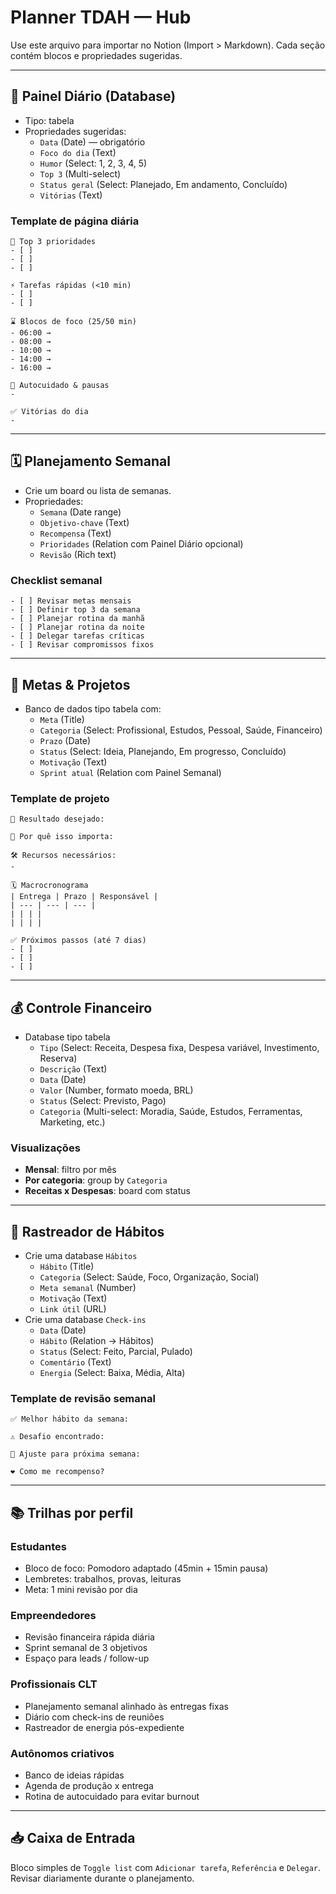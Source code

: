 # Planner TDAH — Hub

Use este arquivo para importar no Notion (Import > Markdown). Cada seção contém blocos e propriedades sugeridas.

---

## 📆 Painel Diário (Database)

- Tipo: tabela
- Propriedades sugeridas:
  - `Data` (Date) — obrigatório
  - `Foco do dia` (Text)
  - `Humor` (Select: 1, 2, 3, 4, 5)
  - `Top 3` (Multi-select)
  - `Status geral` (Select: Planejado, Em andamento, Concluído)
  - `Vitórias` (Text)

### Template de página diária

```
🌟 Top 3 prioridades
- [ ] 
- [ ] 
- [ ] 

⚡ Tarefas rápidas (<10 min)
- [ ] 
- [ ] 

⌛ Blocos de foco (25/50 min)
- 06:00 →
- 08:00 →
- 10:00 →
- 14:00 →
- 16:00 →

💙 Autocuidado & pausas
- 

✅ Vitórias do dia
- 
```

---

## 🗓 Planejamento Semanal

- Crie um board ou lista de semanas.
- Propriedades:
  - `Semana` (Date range)
  - `Objetivo-chave` (Text)
  - `Recompensa` (Text)
  - `Prioridades` (Relation com Painel Diário opcional)
  - `Revisão` (Rich text)

### Checklist semanal

```
- [ ] Revisar metas mensais
- [ ] Definir top 3 da semana
- [ ] Planejar rotina da manhã
- [ ] Planejar rotina da noite
- [ ] Delegar tarefas críticas
- [ ] Revisar compromissos fixos
```

---

## 🧠 Metas & Projetos

- Banco de dados tipo tabela com:
  - `Meta` (Title)
  - `Categoria` (Select: Profissional, Estudos, Pessoal, Saúde, Financeiro)
  - `Prazo` (Date)
  - `Status` (Select: Ideia, Planejando, Em progresso, Concluído)
  - `Motivação` (Text)
  - `Sprint atual` (Relation com Painel Semanal)

### Template de projeto

```
🎯 Resultado desejado:

🚀 Por quê isso importa:

🛠 Recursos necessários:
- 

🗓 Macrocronograma
| Entrega | Prazo | Responsável |
| --- | --- | --- |
| | | |
| | | |

✅ Próximos passos (até 7 dias)
- [ ] 
- [ ] 
- [ ] 
```

---

## 💰 Controle Financeiro

- Database tipo tabela
  - `Tipo` (Select: Receita, Despesa fixa, Despesa variável, Investimento, Reserva)
  - `Descrição` (Text)
  - `Data` (Date)
  - `Valor` (Number, formato moeda, BRL)
  - `Status` (Select: Previsto, Pago)
  - `Categoria` (Multi-select: Moradia, Saúde, Estudos, Ferramentas, Marketing, etc.)

### Visualizações
- **Mensal**: filtro por mês
- **Por categoria**: group by `Categoria`
- **Receitas x Despesas**: board com status

---

## 🔁 Rastreador de Hábitos

- Crie uma database `Hábitos`
  - `Hábito` (Title)
  - `Categoria` (Select: Saúde, Foco, Organização, Social)
  - `Meta semanal` (Number)
  - `Motivação` (Text)
  - `Link útil` (URL)
- Crie uma database `Check-ins`
  - `Data` (Date)
  - `Hábito` (Relation → Hábitos)
  - `Status` (Select: Feito, Parcial, Pulado)
  - `Comentário` (Text)
  - `Energia` (Select: Baixa, Média, Alta)

### Template de revisão semanal

```
✅ Melhor hábito da semana:

⚠️ Desafio encontrado:

🧩 Ajuste para próxima semana:

❤️ Como me recompenso?
```

---

## 📚 Trilhas por perfil

### Estudantes
- Bloco de foco: Pomodoro adaptado (45min + 15min pausa)
- Lembretes: trabalhos, provas, leituras
- Meta: 1 mini revisão por dia

### Empreendedores
- Revisão financeira rápida diária
- Sprint semanal de 3 objetivos
- Espaço para leads / follow-up

### Profissionais CLT
- Planejamento semanal alinhado às entregas fixas
- Diário com check-ins de reuniões
- Rastreador de energia pós-expediente

### Autônomos criativos
- Banco de ideias rápidas
- Agenda de produção x entrega
- Rotina de autocuidado para evitar burnout

---

## 📥 Caixa de Entrada

Bloco simples de `Toggle list` com `Adicionar tarefa`, `Referência` e `Delegar`. Revisar diariamente durante o planejamento.
